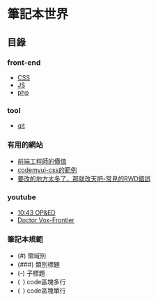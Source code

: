 # 筆記本世界

## 目錄
### front-end
- [CSS](/web-dev/css.md)
- [JS](/web-dev/js.md)
- [php](/web-dev/php.md)

### tool
- [git](/tool/git.md)

### 有用的網站
- [前端工程師的價值](http://huli.logdown.com/posts/1655457-front-end-engineer-where-is-the-value)
- [codemyui-css的範例](https://codemyui.com/)
- [要改的地方太多了，那就改天吧-常見的RWD錯誤](https://blog.user.today/rwd-mistake/)

### youtube
- [10:43 OP&ED](https://www.youtube.com/watch?v=z1Mm2dOx1Ks)
- [Doctor Vox-Frontier](https://www.youtube.com/watch?v=ee1Z1QBm6YY)

### 筆記本規範
- (#) 領域別
- (###) 類別標題
- (-) 子標題
- (``` ```) code區塊多行
- (` `) code區塊單行
